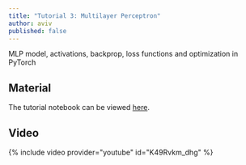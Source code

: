 ```yaml
---
title: "Tutorial 3: Multilayer Perceptron"
author: aviv
published: false
---
```


MLP model, activations, backprop, loss functions and optimization in PyTorch

## Material

The tutorial notebook can be viewed [here](https://nbviewer.jupyter.org/github/vistalab-technion/cs236781-tutorials/blob/master/tutorial3/tutorial3-MLP.ipynb).

## Video

{% include video provider="youtube" id="K49Rvkm_dhg" %}
